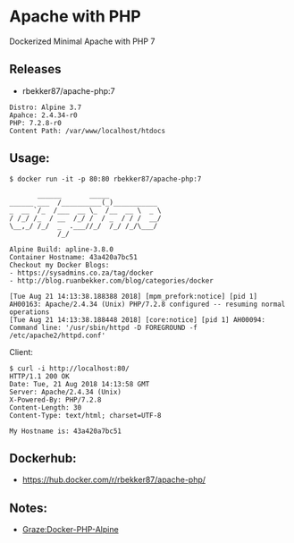 # Apache with PHP

Dockerized Minimal Apache with PHP 7

## Releases

- rbekker87/apache-php:7

```
Distro: Alpine 3.7
Apahce: 2.4.34-r0
PHP: 7.2.8-r0
Content Path: /var/www/localhost/htdocs
```

## Usage:

```
$ docker run -it -p 80:80 rbekker87/apache-php:7

       ______       _____
______ ___  /__________(_)___________
_  __ `/_  /___  __ \_  /__  __ \  _ \
/ /_/ /_  / __  /_/ /  / _  / / /  __/
\__,_/ /_/  _  .___//_/  /_/ /_/\___/
            /_/

Alpine Build: apline-3.8.0
Container Hostname: 43a420a7bc51
Checkout my Docker Blogs:
- https://sysadmins.co.za/tag/docker
- http://blog.ruanbekker.com/blog/categories/docker

[Tue Aug 21 14:13:38.188388 2018] [mpm_prefork:notice] [pid 1] AH00163: Apache/2.4.34 (Unix) PHP/7.2.8 configured -- resuming normal operations
[Tue Aug 21 14:13:38.188448 2018] [core:notice] [pid 1] AH00094: Command line: '/usr/sbin/httpd -D FOREGROUND -f /etc/apache2/httpd.conf'
```

Client:

```
$ curl -i http://localhost:80/
HTTP/1.1 200 OK
Date: Tue, 21 Aug 2018 14:13:58 GMT
Server: Apache/2.4.34 (Unix)
X-Powered-By: PHP/7.2.8
Content-Length: 30
Content-Type: text/html; charset=UTF-8

My Hostname is: 43a420a7bc51
```

## Dockerhub:

- https://hub.docker.com/r/rbekker87/apache-php/

## Notes:

- [Graze:Docker-PHP-Alpine](https://github.com/graze/docker-php-alpine/tree/master/7.2)
